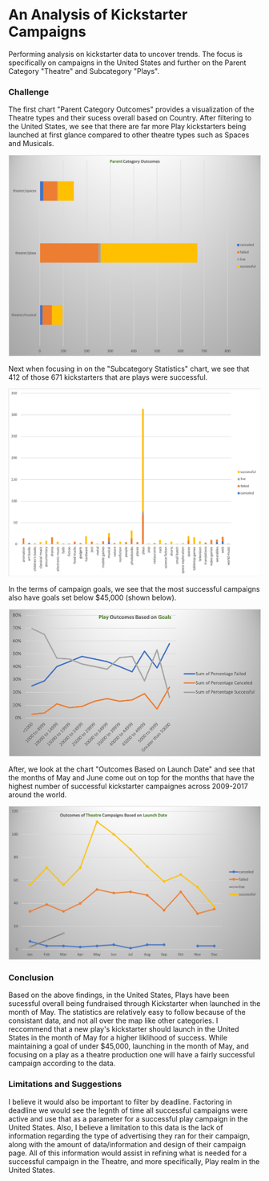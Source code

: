 # An Analysis of Kickstarter Campaigns
Performing analysis on kickstarter data to uncover trends. The focus is specifically on campaigns in the United States and further on the Parent Category "Theatre" and Subcategory "Plays".

### Challenge

The first chart "Parent Category Outcomes" provides a visualization of the Theatre types and their sucess overall based on Country. After filtering to the United States, we see that there are far more Play kickstarters being launched at first glance compared to other theatre types such as Spaces and Musicals.

![Parent Category Outcomes](https://github.com/alyssavonyokes/kickstarter-analysis/blob/master/Parent%20Category%20Outcomes.png)

Next when focusing in on the "Subcategory Statistics" chart, we see that 412 of those 671 kickstarters that are plays were successful.

![Subcategory Statistics](https://github.com/alyssavonyokes/kickstarter-analysis/blob/master/Subcategory%20Statistics.png)

In the terms of campaign goals, we see that the most successful campaigns also have goals set below $45,000 (shown below).

![OutcomeGoals](https://github.com/alyssavonyokes/kickstarter-analysis/blob/master/OutcomesGoals.png)

After, we look at the chart "Outcomes Based on Launch Date" and see that the months of May and June come out on top for the months that have the highest number of successful kickstarter campaignes across 2009-2017 around the world.

![Outcomes Based on Launch Date](https://github.com/alyssavonyokes/kickstarter-analysis/blob/master/Outcomes%20Based%20on%20Launch%20Date.png)

### Conclusion

Based on the above findings, in the United States, Plays have been sucessful overall being fundraised through Kickstarter when launched in the month of May. The statistics are relatively easy to follow because of the consistant data, and not all over the map like other categories. I reccommend that a new play's kickstarter should launch in the United States in the month of May for a higher liklihood of success. While maintaining a goal of under $45,000, launching in the month of May, and focusing on a play as a theatre production one will have a fairly successful campaign according to the data.

### Limitations and Suggestions

I believe it would also be important to filter by deadline. Factoring in deadline we would see the legnth of time all successful campaigns were active and use that as a parameter for a successful play campaign in the United States. Also, I believe a limitation to this data is the lack of information regarding the type of advertising they ran for their campaign, along with the amount of data/information and design of their campaign page. All of this information would assist in refining what is needed for a successful campaign in the Theatre, and more specifically, Play realm in the United States.
